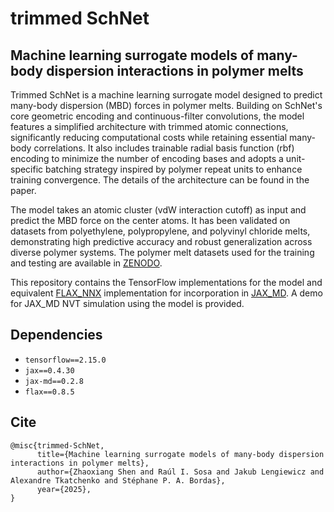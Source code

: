 # trimmed SchNet 
## Machine learning surrogate models of many-body dispersion interactions in polymer melts
Trimmed SchNet is a machine learning surrogate model designed to predict many-body dispersion (MBD) forces in polymer melts. Building on SchNet's core geometric encoding and continuous-filter convolutions, the model features a simplified architecture with trimmed atomic connections, significantly reducing computational costs while retaining essential many-body correlations. It also includes trainable radial basis function (rbf) encoding to minimize the number of encoding bases and adopts a unit-specific batching strategy inspired by polymer repeat units to enhance training convergence. The details of the architecture can be found in the paper.

The model takes an atomic cluster (vdW interaction cutoff) as input and predict the MBD force on the center atoms. It has been validated on datasets from polyethylene, polypropylene, and polyvinyl chloride melts, demonstrating high predictive accuracy and robust generalization across diverse polymer systems. The polymer melt datasets used for the training and testing are available in [ZENODO](https://doi.org/10.5281/zenodo.15012728). 

This repository contains the TensorFlow implementations for the model and equivalent [FLAX_NNX](https://github.com/google/flax) implementation for incorporation in [JAX_MD](https://github.com/jax-md/jax-md). A demo for JAX_MD NVT simulation using the model is provided. 


## Dependencies
- `tensorflow==2.15.0`
- `jax==0.4.30`
- `jax-md==0.2.8`
- `flax==0.8.5`


## Cite
```
@misc{trimmed-SchNet,
      title={Machine learning surrogate models of many-body dispersion interactions in polymer melts}, 
      author={Zhaoxiang Shen and Raúl I. Sosa and Jakub Lengiewicz and Alexandre Tkatchenko and Stéphane P. A. Bordas},
      year={2025},
}
```
